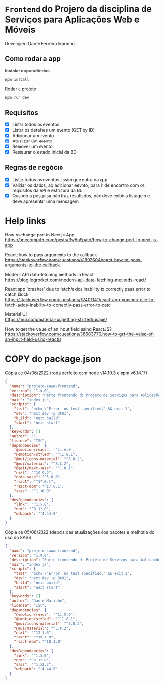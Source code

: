 # `Frontend` do Projero da disciplina de Serviços para Aplicações Web e Móveis

Developer: Dante Ferreira Marinho

## Como rodar a app

Instalar dependências
```
npm install
```

Rodar o projeto

```
npm run dev
```

## Requisitos

- [x] Listar todos os eventos
- [x] Listar os detalhes um evento (GET by ID)
- [x] Adicionar um evento
- [x] Atualizar um evento
- [x] Remover um evento
- [x] Restaurar o estado inicial da BD

## Regras de negócio

- [x] Listar todos os eventos assim que entra na app
- [x] Validar os dados, ao adicionar eevnto, para ir de encontro com os requisitos da API e estrutura da BD
- [x] Quando a pesquisa não traz resultados, não deve exibir a listagem e deve apresentar uma mensagem

# Help links

How to change port in Next.js App  
https://onecompiler.com/posts/3w5u9patd/how-to-change-port-in-next-js-app

React: how to pass arguments to the callback  
https://stackoverflow.com/questions/41807604/react-how-to-pass-arguments-to-the-callback

Modern API data-fetching methods in React  
https://blog.logrocket.com/modern-api-data-fetching-methods-react/

React app 'crashes' due to fetch/axios inability to correctly pass error to catch block  
https://stackoverflow.com/questions/67401141/react-app-crashes-due-to-fetch-axios-inability-to-correctly-pass-error-to-catc

Material UI  
https://mui.com/material-ui/getting-started/usage/

How to get the value of an input field using ReactJS?  
https://stackoverflow.com/questions/36683770/how-to-get-the-value-of-an-input-field-using-reactjs


# COPY do package.json

Cópia de 04/06/2022 (roda perfeito com node v14.19.3 e npm v6.14.17)
```json
{
  "name": "projeto-sawm-frontend",
  "version": "1.0.0",
  "description": "Parte frontendo do Projeto de Serviços para Aplicações Web e Móveis",
  "main": "index.js",
  "scripts": {
    "test": "echo \"Error: no test specified\" && exit 1",
    "dev": "next dev -p 3001",
    "build": "next build",
    "start": "next start"
  },
  "keywords": [],
  "author": "",
  "license": "ISC",
  "dependencies": {
    "@emotion/react": "^11.9.0",
    "@emotion/styled": "^11.8.1",
    "@mui/icons-material": "^5.8.2",
    "@mui/material": "^5.8.2",
    "@zeit/next-sass": "^1.0.1",
    "next": "^10.0.3",
    "node-sass": "^5.0.0",
    "react": "^17.0.1",
    "react-dom": "^17.0.1",
    "sass": "^1.30.0"
  },
  "devDependencies": {
    "link": "^1.5.0",
    "npm": "^8.12.0",
    "webpack": "^4.44.0"
  }
}
```

Cópia de 05/06/2022 (depois das atualizações dos pacotes e melhoria do uso do SASS
```json
{
  "name": "projeto-sawm-frontend",
  "version": "1.0.0",
  "description": "Parte frontendo do Projeto de Serviços para Aplicações Web e Móveis",
  "main": "index.js",
  "scripts": {
    "test": "echo \"Error: no test specified\" && exit 1",
    "dev": "next dev -p 3001",
    "build": "next build",
    "start": "next start"
  },
  "keywords": [],
  "author": "Dante Marinho",
  "license": "ISC",
  "dependencies": {
    "@emotion/react": "^11.9.0",
    "@emotion/styled": "^11.8.1",
    "@mui/icons-material": "^5.8.2",
    "@mui/material": "^5.8.2",
    "next": "^12.1.6",
    "react": "^18.1.0",
    "react-dom": "^18.1.0"
  },
  "devDependencies": {
    "link": "^1.5.0",
    "npm": "^8.12.0",
    "sass": "^1.52.2",
    "webpack": "^4.44.0"
  }
}
```